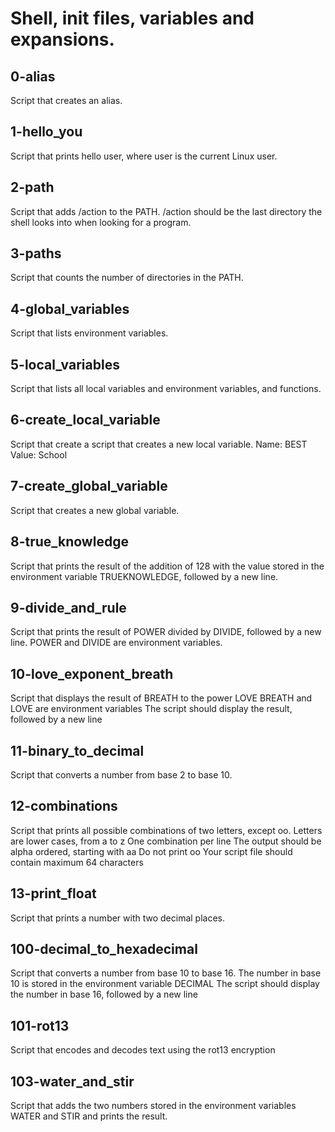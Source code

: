 # Shell, init files, variables and expansions.

## 0-alias
Script that creates an alias.

## 1-hello_you
Script that prints hello user, where user is the current Linux user.

## 2-path
Script that adds /action to the PATH. /action should be the last directory the shell looks into when looking for a program.

## 3-paths
Script that counts the number of directories in the PATH.

## 4-global_variables
Script that lists environment variables.

## 5-local_variables
Script that lists all local variables and environment variables, and functions.

## 6-create_local_variable
Script that create a script that creates a new local variable.
    Name: BEST
    Value: School

## 7-create_global_variable
Script that creates a new global variable.

## 8-true_knowledge
Script that prints the result of the addition of 128 with the value stored in the environment variable TRUEKNOWLEDGE, followed by a new line.

## 9-divide_and_rule
Script that prints the result of POWER divided by DIVIDE, followed by a new line.
    POWER and DIVIDE are environment variables.

## 10-love_exponent_breath
Script that displays the result of BREATH to the power LOVE
    BREATH and LOVE are environment variables
    The script should display the result, followed by a new line

## 11-binary_to_decimal
Script that converts a number from base 2 to base 10.

## 12-combinations
Script that prints all possible combinations of two letters, except oo.
    Letters are lower cases, from a to z
    One combination per line
    The output should be alpha ordered, starting with aa
    Do not print oo
    Your script file should contain maximum 64 characters

## 13-print_float
Script that prints a number with two decimal places.

## 100-decimal_to_hexadecimal
Script that converts a number from base 10 to base 16.
    The number in base 10 is stored in the environment variable DECIMAL
    The script should display the number in base 16, followed by a new line

## 101-rot13
Script that encodes and decodes text using the rot13 encryption

## 103-water_and_stir
Script that adds the two numbers stored in the environment variables WATER and STIR and prints the result.



